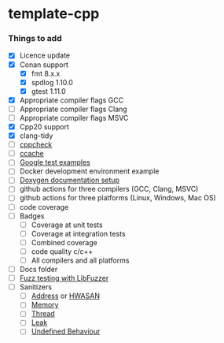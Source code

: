 # template-cpp

### Things to add
- [x] Licence update
- [x] Conan support
    - [x] fmt 8.x.x
    - [x] spdlog 1.10.0
    - [x] gtest 1.11.0
- [x] Appropriate compiler flags GCC 
- [ ] Appropriate compiler flags Clang
- [ ] Appropriate compiler flags MSVC
- [x] Cpp20 support
- [x] clang-tidy
- [ ] [cppcheck](https://cppcheck.sourceforge.io/)
- [ ] [ccache](https://ccache.dev/)
- [ ] [Google test examples](https://google.github.io/googletest/)
- [ ] Docker development environment example
- [ ] [Doxygen documentation setup](https://www.doxygen.nl/index.html)
- [ ] github actions for three compilers (GCC, Clang, MSVC)
- [ ] github actions for three platforms (Linux, Windows, Mac OS)
- [ ] code coverage
- [ ] Badges
    - [ ] Coverage at unit tests
    - [ ] Coverage at integration tests
    - [ ] Combined coverage
    - [ ] code quality c/c++
    - [ ] All compilers and all platforms
- [ ] Docs folder
- [ ] [Fuzz testing with LibFuzzer](https://llvm.org/docs/LibFuzzer.html)
- [ ] Sanitizers
    - [ ] [Address](https://github.com/google/sanitizers/wiki/AddressSanitizer) or [HWASAN](https://clang.llvm.org/docs/HardwareAssistedAddressSanitizerDesign.html)
    - [ ] [Memory](https://github.com/google/sanitizers/wiki/MemorySanitizer)
    - [ ] [Thread](https://github.com/google/sanitizers/wiki/ThreadSanitizerCppManual)
    - [ ] [Leak](https://github.com/google/sanitizers/wiki/AddressSanitizerLeakSanitizer)
    - [ ] [Undefined Behaviour](https://clang.llvm.org/docs/UndefinedBehaviorSanitizer.html)